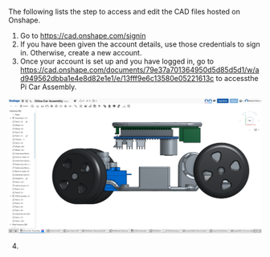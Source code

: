 The following lists the step to access and edit the CAD files hosted on Onshape.
1. Go to https://cad.onshape.com/signin
2. If you have been given the account details, use those credentials to sign in. Otherwise, create a new account.
3. Once your account is set up and you have logged in, go to https://cad.onshape.com/documents/79e37a701364950d5d85d5d1/w/ad949562dbba1e4e8d82e1e1/e/13fff9e6c13580e05221613c
to accessthe Pi Car Assembly.

![Alt text](/docs/CAD/onshape_cad_basics.png?raw=true "Onshape CAD Layout")

4.


